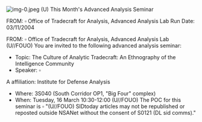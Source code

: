 ![img-0.jpeg](img-0.jpeg)
(U) This Month's Advanced Analysis Seminar

FROM: $\square$
Office of Tradecraft for Analysis, Advanced Analysis Lab
Run Date: 03/11/2004

FROM: $\square$
Office of Tradecraft for Analysis, Advanced Analysis Lab
(U//FOUO) You are invited to the following advanced analysis seminar:

- Topic: The Culture of Analytic Tradecraft: An Ethnography of the Intelligence Community
- Speaker: $\square$

A affiliation: Institute for Defense Analysis

- Where: 3S040 (South Corridor OP1, "Big Four" complex)
- When: Tuesday, 16 March 10:30-12:00
(U//FOUO) The POC for this seminar is $\square$
"(U//FOUO) SIDtoday articles may not be republished or reposted outside NSANet without the consent of S0121 (DL sid comms)."
